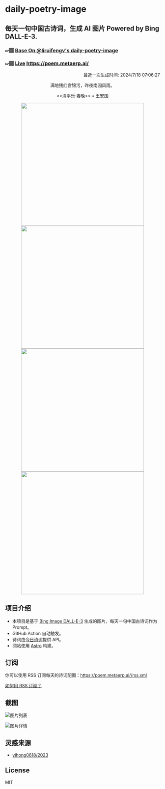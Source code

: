 
# daily-poetry-image

## 每天一句中国古诗词，生成 AI 图片 Powered by Bing DALL-E-3.

### 👉🏽 [Base On @liruifengv's daily-poetry-image](https://github.com/liruifengv/daily-poetry-image)

### 👉🏽 [Live](https://poem.metaerp.ai/) https://poem.metaerp.ai/

<p align="right">
  最近一次生成时间: 2024/7/18 07:06:27
</p>
<p align="center">
满地残红宫锦污，昨夜南园风雨。
</p>
<p align="center">
<<清平乐·春晚>> • 王安国
</p>
<p align="center">
<img src="https://tse2.mm.bing.net/th/id/OIG4.IjNpRfQUlEDlKnQhgRmv" height="400" width="400" />
<img src="https://tse4.mm.bing.net/th/id/OIG4.YuneZvSSdi1wvkz_Zkw4" height="400" width="400" />
<img src="https://tse2.mm.bing.net/th/id/OIG4.RI0gTb4J7EcZ7xU1mH3l" height="400" width="400" />
<img src="https://tse1.mm.bing.net/th/id/OIG4.rOb74_9dJMS.zuI_kWqY" height="400" width="400" />
</p>

## 项目介绍

-   本项目是基于 [Bing Image DALL-E-3](https://www.bing.com/images/create) 生成的图片，每天一句中国古诗词作为 Prompt。
-   GitHub Action 自动触发。
-   诗词由[今日诗词](https://www.jinrishici.com/)提供 API。
-   网站使用 [Astro](https://astro.build) 构建。

## 订阅

你可以使用 RSS 订阅每天的诗词配图：https://poem.metaerp.ai//rss.xml

[如何用 RSS 订阅？](https://zhuanlan.zhihu.com/p/55026716)

## 截图

![图片列表](./screenshots/01.png)

![图片详情](./screenshots/02.png)

## 灵感来源

-   [yihong0618/2023](https://github.com/yihong0618/2023)

## License

MIT
